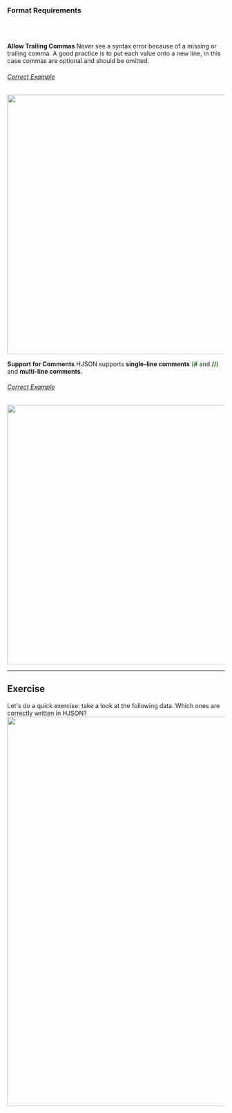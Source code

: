 
### Format Requirements

<br><br>

**Allow Trailing Commas**
Never see a syntax error because of a missing or trailing comma. A good practice is to put each value onto a new line, in this case commas are optional and should be omitted.

###### <u>Correct Example</u> 
   <img src="./assets/tutorial/hjson/hjson_Commas.png" width="600px" height="auto">
<br>

**Support for Comments**
HJSON supports **single-line comments** (<strong style="color:green;">#</strong> and <strong style="color:green;">//</strong>) and **multi-line comments**.
###### <u>Correct Example</u> 
   <img src="./assets/tutorial/hjson/hjson_comments.png" width="600px" height="auto">
<br>


-------------------------------
## Exercise
Let's do a quick exercise: take a look at the following data. Which ones are correctly written in HJSON?
<img src="./assets/tutorial/hjson/hjson_quiz_2.png" width="900px" height="auto">




